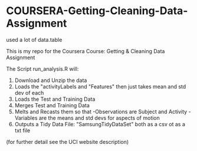 # COURSERA-Getting-Cleaning-Data-Assignment
used a lot of data.table

This is my repo for the Coursera Course: Getting & Cleaning Data
Assignment

The Script run_analysis.R will:

1. Download and Unzip the data
2. Loads the "activityLabels and "Features" then just takes 
mean and std dev of each
3. Loads the Test and Training Data 
4. Merges Test and Training Data
5. Melts and Recasts them so that 
  -Observations are Subject and Activity
  -Variables are the means and std devs for aspects of motion
6. Outputs a Tidy Data File: "SamsungTidyDataSet" both as a csv ot as a txt file
  
  (for further detail see the UCI website description)
